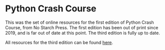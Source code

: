Python Crash Course
===

This was the set of online resources for the first edition of Python Crash Course, from No Starch Press. The first edition has been out of print since 2019, and is far out of date at this point. The third edition is fully up to date.

All resources for the third edition can be found [here](https://ehmatthes.github.io/pcc_3e/).
